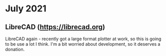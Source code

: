 # July 2021

## LibreCAD (https://librecad.org)

LibreCAD again - recently got a large format plotter at work, so this is going to be use a lot I think.
I'm a bit worried about development, so it deserves a donation.
